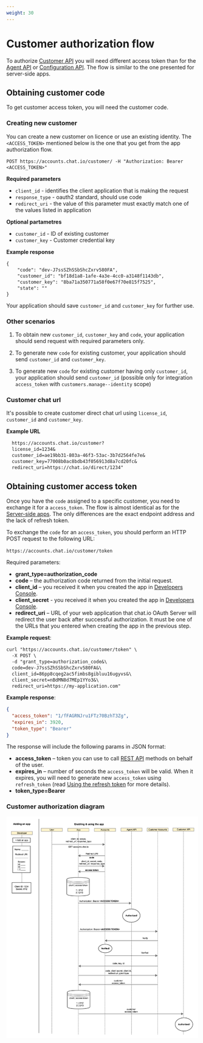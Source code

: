 ```yaml
---
weight: 30
---
```


# Customer authorization flow

To authorize [Customer API](../customer-api/) you will need different access token than for the [Agent API](../agent-api/) or [Configuration API](../configuration-api). The flow is similar to the one presented for server-side apps.

## Obtaining customer code

To get customer access token, you will need the customer code. 

### Creating new customer

You can create a new customer on licence or use an existing identity. The `<ACCESS_TOKEN>` mentioned below is the one that you get from the app authorization flow.

```
POST https://accounts.chat.io/customer/ -H "Authorization: Bearer <ACCESS_TOKEN>"
```

**Required parameters**

* `client_id` - identifies the client application that is making the request 
* `response_type` - oauth2 standard, should use code
* `redirect_uri`  - the value of this parameter must exactly match one of the values listed in application 

**Optional partametres**

* `customer_id` - ID of existing customer
* `customer_key` - Customer credential key

**Example response**
```
{
    "code": "dev-J7ssSZhSSbShcZxrv580FA",
    "customer_id": "bf18d1a8-1afe-4a3e-4cc0-a3148f1143db",
    "customer_key": "8ba71a350771a58f0e67f70e815f7525",
    "state": ""
}
```
Your application should save `customer_id` and `customer_key` for further use. 

### Other scenarios

1. To obtain new `customer_id`, `customer_key` and `code`, your application should send request with required parameters only.

2. To generate new `code` for existing customer, your application should send `customer_id` and `customer_key`.

3. To generate new `code` for existing customer having only `customer_id`, your application should send `customer_id` (possible only for integration `access_token` with `customers.manage--identity` scope)

### Customer chat url

It's possible to create customer direct chat url using `license_id`, `customer_id` and `customer_key`.

**Example URL**
```
  https://accounts.chat.io/customer?
  license_id=1234&
  customer_id=ae19bb31-803a-46f3-53ac-3b7d2564fe7e&
  customer_key=77008b0ac8bdb43f056913d8a7cd20fc&
  redirect_uri=https://chat.io/direct/1234"
```

## Obtaining customer access token

Once you have the `code` assigned to a specific customer, you need to exchange it for a `access_token`. The flow is almost identical as for the [Server-side apps](#server-side-apps). The only differences are the exact endpoint address and the lack of refresh token.

To exchange the `code` for an `access_token`, you should perform an HTTP POST request to the following URL:

`https://accounts.chat.io/customer/token`

Required parameters:

* **grant_type=authorization_code**
* **code** – the authorization code returned from the initial request.
* **client_id** – you received it when you created the app in [Developers Console](https://console.chat.io).
* **client_secret** - you received it when you created the app in [Developers Console](https://console.chat.io).
* **redirect_uri** – URL of your web application that chat.io OAuth Server will redirect the user back after successful authorization. It must be one of the URLs that you entered when creating the app in the previous step.

**Example request**:

```shell
curl "https://accounts.chat.io/customer/token" \
  -X POST \
  -d "grant_type=authorization_code&\
  code=dev-J7ssSZhSSbShcZxrv580FA&\
  client_id=86pp8cqeg2ac5fimbs8gibluu16ugyvs&\
  client_secret=nBdMN8d7MEp1YYo3&\
  redirect_uri=https://my-application.com"
```


**Example response**:

```json
{
  "access_token": "1/fFAGRNJru1FTz70BzhT3Zg",
  "expires_in": 3920,
  "token_type": "Bearer"
}
```

The response will include the following params in JSON format:

* **access_token** – token you can use to call [REST API](/rest-api) methods on behalf of the user.
* **expires_in** – number of seconds the `access_token` will be valid. When it expires, you will need to generate new `access_token` using `refresh_token` (read [Using the refresh token](#using-the-refresh-token) for more details).
* **token_type=Bearer**

### Customer authorization diagram

![Customer authorization diagram](./images/chat.io-customer-authorization.png)

